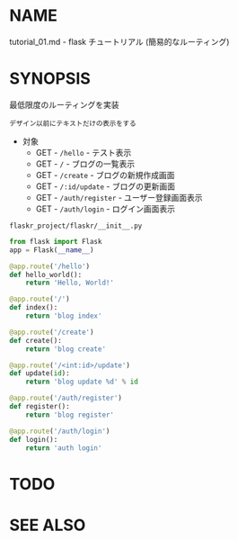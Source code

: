 # NAME

tutorial_01.md - flask チュートリアル (簡易的なルーティング)

# SYNOPSIS

最低限度のルーティングを実装

`デザイン以前にテキストだけの表示をする`

- 対象
    - GET - `/hello` -  テスト表示
    - GET - `/` -  ブログの一覧表示
    - GET - `/create` -  ブログの新規作成画面
    - GET - `/:id/update` -  ブログの更新画面
    - GET - `/auth/register` -  ユーザー登録画面表示
    - GET - `/auth/login` -  ログイン画面表示

`flaskr_project/flaskr/__init__.py`

```python
from flask import Flask
app = Flask(__name__)

@app.route('/hello')
def hello_world():
    return 'Hello, World!'

@app.route('/')
def index():
    return 'blog index'

@app.route('/create')
def create():
    return 'blog create'

@app.route('/<int:id>/update')
def update(id):
    return 'blog update %d' % id

@app.route('/auth/register')
def register():
    return 'blog register'

@app.route('/auth/login')
def login():
    return 'auth login'
```

# TODO

# SEE ALSO
